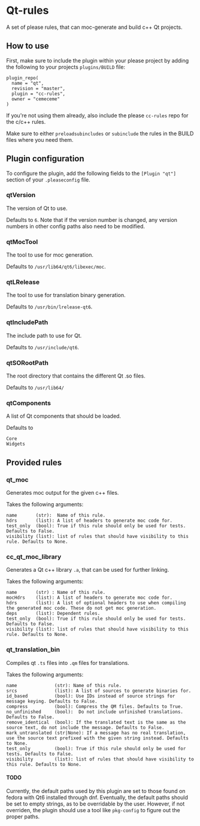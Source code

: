 # Qt-rules
A set of please rules, that can moc-generate and build c++ Qt projects.

## How to use

First, make sure to include the plugin within your please project by adding the following to your projects `plugins/BUILD` file:
```
plugin_repo(
  name = "qt",
  revision = "master",
  plugin = "cc-rules",
  owner = "cemeceme"
)
```

If you're not using them already, also include the please `cc-rules` repo for the c/c++ rules.

Make sure to either `preloadsubincludes` or `subinclude` the rules in the BUILD files where you need them.

## Plugin configuration
To configure the plugin, add the following fields to the `[Plugin "qt"]` section of your `.pleaseconfig` file.

### qtVersion
The version of Qt to use.

Defaults to `6`.
Note that if the version number is changed, any version numbers in other config paths also need to be modified.

### qtMocTool
The tool to use for moc generation.

Defaults to `/usr/lib64/qt6/libexec/moc`.

### qtLRelease
The tool to use for translation binary generation.

Defaults to `/usr/bin/lrelease-qt6`.

### qtIncludePath
The include path to use for Qt.

Defaults to `/usr/include/qt6`.

### qtSORootPath
The root directory that contains the different Qt .so files.

Defaults to `/usr/lib64/`

### qtComponents
A list of Qt components that should be loaded.

Defaults to
```
Core
Widgets
```

## Provided rules

### qt_moc
Generates moc output for the given c++ files.

Takes the following arguments:
```
name       (str):  Name of this rule.
hdrs       (list): A list of headers to generate moc code for.
test_only  (bool): True if this rule should only be used for tests. Defaults to False.
visibility (list): list of rules that should have visibility to this rule. Defaults to None.
```

### cc_qt_moc_library
Generates a Qt c++ library `.a`, that can be used for further linking.

Takes the following arguments:
```
name       (str) : Name of this rule.
mocHdrs    (list): A list of headers to generate moc code for.
hdrs       (list): A list of optional headers to use when compiling the generated moc code. These do not get moc generation.
deps       (list): Dependent rules.
test_only  (bool): True if this rule should only be used for tests. Defaults to False.
visibility (list): list of rules that should have visibility to this rule. Defaults to None.
```

### qt_translation_bin
Compiles qt `.ts` files into `.qm` files for translations.

Takes the following arguments:
```
name              (str): Name of this rule.
srcs              (list): A list of sources to generate binaries for.
id_based          (bool): Use IDs instead of source strings for message keying. Defaults to False.
compress          (bool): Compress the QM files. Defaults to True.
no_unfinished     (bool):  Do not include unfinished translations. Defaults to False.
remove_identical  (bool): If the translated text is the same as the source text, do not include the message. Defaults to False.
mark_untranslated (str|None): If a message has no real translation, use the source text prefixed with the given string instead. Defaults to None.
test_only         (bool): True if this rule should only be used for tests. Defaults to False.
visibility        (list): list of rules that should have visibility to this rule. Defaults to None.
```

#### TODO
Currently, the default paths used by this plugin are set to those found on fedora with Qt6 installed through dnf. Eventually, the default paths should be set to empty strings, as to be overridable by the user. However, if not overriden, the plugin should use a tool like `pkg-config` to figure out the proper paths.